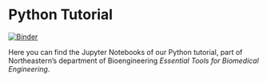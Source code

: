 # Python Tutorial

[![Binder](https://mybinder.org/badge_logo.svg)](https://mybinder.org/v2/gh/Levine-Lab-Northeastern/Python-Tutorial/HEAD)

Here you can find the Jupyter Notebooks of our Python tutorial, part of Northeastern’s department of Bioengineering *Essential Tools for Biomedical Engineering*.  	
